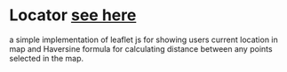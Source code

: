 # Locator  [see here ](https://fluffy-beijinho-4c02ac.netlify.app) 
a simple implementation of leaflet js for showing users current location in map  and Haversine formula for calculating distance between any points  selected   in the map.

